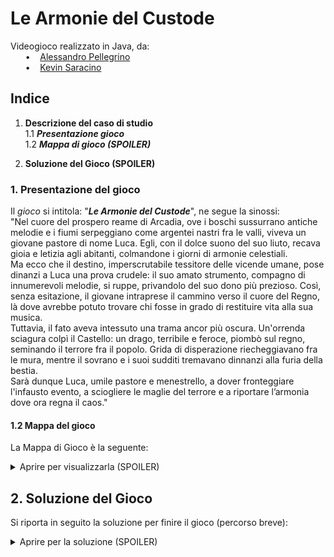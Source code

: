 # Le Armonie del Custode
Videogioco realizzato in Java, da: <br>
&nbsp;&nbsp;&nbsp;&nbsp;&nbsp;&nbsp;•&nbsp;&nbsp;&nbsp;&nbsp;[Alessandro Pellegrino](https://github.com/PellegrinoAl) <br>
&nbsp;&nbsp;&nbsp;&nbsp;&nbsp;&nbsp;•&nbsp;&nbsp;&nbsp;&nbsp;[Kevin Saracino](https://github.com/kelvinsrcn) <br>

## Indice

1. **Descrizione del caso di studio**
   <br>1.1 **_Presentazione gioco_**
   <br>1.2 **_Mappa di gioco (SPOILER)_**

2. **Soluzione del Gioco (SPOILER)**

### 1. Presentazione del gioco

Il _gioco_ si intitola: "**_Le Armonie del Custode_**", ne segue la sinossi:  <br>
"Nel cuore del prospero reame di Arcadia, ove i boschi sussurrano antiche melodie e i fiumi serpeggiano come argentei nastri fra le valli, viveva un giovane pastore di nome Luca. Egli, con il dolce suono del suo liuto, recava gioia e letizia agli abitanti, colmandone i giorni di armonie celestiali. <br>
Ma ecco che il destino, imperscrutabile tessitore delle vicende umane, pose dinanzi a Luca una prova crudele: il suo amato strumento, compagno di innumerevoli melodie, si ruppe, privandolo del suo dono più prezioso. Così, senza esitazione, il giovane intraprese il cammino verso il cuore del Regno, là dove avrebbe potuto trovare chi fosse in grado di restituire vita alla sua musica. <br>
Tuttavia, il fato aveva intessuto una trama ancor più oscura. Un'orrenda sciagura colpì il Castello: un drago, terribile e feroce, piombò sul regno, seminando il terrore fra il popolo. Grida di disperazione riecheggiavano fra le mura, mentre il sovrano e i suoi sudditi tremavano dinnanzi alla furia della bestia. <br>
Sarà dunque Luca, umile pastore e menestrello, a dover fronteggiare l'infausto evento, a sciogliere le maglie del terrore e a riportare l’armonia dove ora regna il caos."

#### 1.2 Mappa del gioco

La Mappa di Gioco è la seguente:

<details>
    <summary>Aprire per visualizzarla (SPOILER)</summary>
    <strong>Mondo Esterno: </strong>
      <img src = "./docs/img/mappa_Mondo.png" alt = "Mappa del Mondo Esterno">
    <br>
    <strong>Arcadia: </strong>
      <img src = "./docs/img/mappa_Arcadia.png" alt = "Mappa di Arcadia">
    <br>
    <strong>Foresta: </strong>
    <br>
      <img src = "./docs/img/mappa_Foresta.png" alt = "Mappa della Foresta">
    <br>
    <strong>Grotta del Liuto:</strong>
      <img src = "./docs/img/mappa_Grotta.png" alt = "Mappa della Grotta del Liuto">
    <br>
    <strong>Cimitero: </strong>
    <br>
      <img src = "./docs/img/mappa_Cimitero.png" alt = "Mappa del Cimitero">
    <br>
    <strong>Tempio del Pentagramma: </strong>
      <img src = "./docs/img/mappa_Tempio.png" alt = "Mappa del Tempio del Pentagramma">
</details>

## 2. Soluzione del Gioco

Si riporta in seguito la soluzione per finire il gioco (percorso breve):

<details>
  <summary> Aprire per la soluzione (SPOILER) </summary>
N x4 <br>
PARLA <br>
321 <br>
E x2 <br>
N <br>
E x2 <br>
N x3 <br>
E x3 <br>
N x6 <br>
O x3 <br>
S x4 <br>
O x2 <br>
N <br>
BALLA NNSSEO <br>
N x3 <br>
PRENDI Liuto Leggendario <br>
S x4 <br>
E x2 <br>
N x4 <br>
E x3 <br>
S x6 <br>
O x3 <br>
S x3 <br>
O x2 <br>
S <br>
O x4 <br>
N x3 <br>
O <br>
PRENDI Chiave del Tempio <br>
E <br>
S x3 <br>
O x2 <br>
N x4 <br>
E x3 <br>
N x4 <br>
O x4 <br>
USA Chiave del Tempio <br>
O <br>
N x2 <br>
PRENDI Pentagramma Armonico <br>
S x2 <br>
E x5 <br>
S x4 <br>
O x3 <br>
S x4 <br>
E x4 <br>
N x4 <br>
E <br>
N x2 <br>
USA Liuto Leggendario <br>
FINE
</details>
